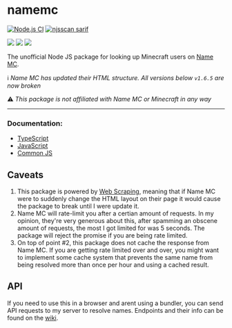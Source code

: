 # namemc
[![Node.js CI](https://github.com/JoshMerlino/namemc/actions/workflows/node.js.yml/badge.svg)](https://github.com/JoshMerlino/namemc/actions/workflows/node.js.yml)
[![njsscan sarif](https://github.com/JoshMerlino/namemc/actions/workflows/njsscan-analysis.yml/badge.svg)](https://github.com/JoshMerlino/namemc/actions/workflows/njsscan-analysis.yml)

![](https://img.shields.io/npm/dt/namemc)
![](https://img.shields.io/github/issues/JoshMerlino/namemc)
![](https://img.shields.io/github/issues-pr/JoshMerlino/namemc)

The unofficial Node JS package for looking up Minecraft users on [Name MC](https://namemc.com/).

ℹ *Name MC has updated their HTML structure. All versions below `v1.6.5` are now broken*

⚠ *This package is not affiliated with Name MC or Minecraft in any way*

---

### Documentation:
* [TypeScript](https://github.com/JoshMerlino/namemc/blob/master/docs/typescript.md)
* [JavaScript](https://github.com/JoshMerlino/namemc/blob/master/docs/javascript.md)
* [Common JS](https://github.com/JoshMerlino/namemc/blob/master/docs/common-js.md)

## Caveats
1. This package is powered by [Web Scraping](https://en.wikipedia.org/wiki/Web_scraping), meaning that if Name MC were to suddenly change the HTML layout on their page it would cause the package to break until I were update it.
2. Name MC will rate-limit you after a certian amount of requests. In my opinion, they're very generous about this, after spamming an obscene amount of requests, the most I got limited for was 5 seconds. The package will reject the promise if you are being rate limited.
3. On top of point #2, this package does not cache the response from Name MC. If you are getting rate limited over and over, you might want to implement some cache system that prevents the same name from being resolved more than once per hour and using a cached result.

## API
If you need to use this in a browser and arent using a bundler, you can send API requests to my server to resolve names.
Endpoints and their info can be found on the [wiki](https://github.com/JoshMerlino/namemc/wiki).
